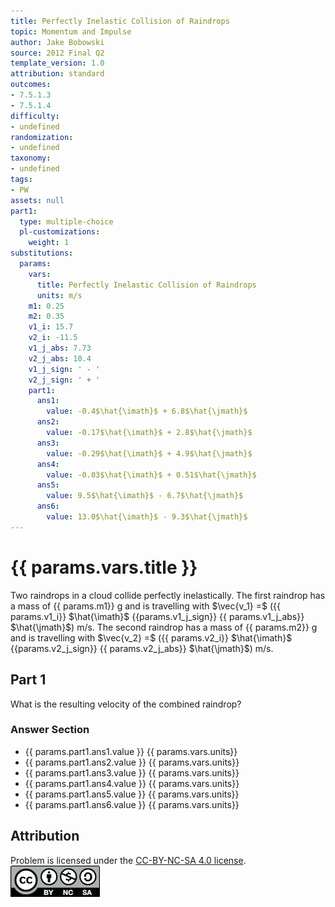 ```yaml
---
title: Perfectly Inelastic Collision of Raindrops
topic: Momentum and Impulse
author: Jake Bobowski
source: 2012 Final Q2
template_version: 1.0
attribution: standard
outcomes:
- 7.5.1.3
- 7.5.1.4
difficulty:
- undefined
randomization:
- undefined
taxonomy:
- undefined
tags:
- PW
assets: null
part1:
  type: multiple-choice
  pl-customizations:
    weight: 1
substitutions:
  params:
    vars:
      title: Perfectly Inelastic Collision of Raindrops
      units: m/s
    m1: 0.25
    m2: 0.35
    v1_i: 15.7
    v2_i: -11.5
    v1_j_abs: 7.73
    v2_j_abs: 10.4
    v1_j_sign: ' - '
    v2_j_sign: ' + '
    part1:
      ans1:
        value: -0.4$\hat{\imath}$ + 6.8$\hat{\jmath}$
      ans2:
        value: -0.17$\hat{\imath}$ + 2.8$\hat{\jmath}$
      ans3:
        value: -0.29$\hat{\imath}$ + 4.9$\hat{\jmath}$
      ans4:
        value: -0.03$\hat{\imath}$ + 0.51$\hat{\jmath}$
      ans5:
        value: 9.5$\hat{\imath}$ - 6.7$\hat{\jmath}$
      ans6:
        value: 13.0$\hat{\imath}$ - 9.3$\hat{\jmath}$
---
```

# {{ params.vars.title }}
Two raindrops in a cloud collide perfectly inelastically. The first raindrop has a mass of {{ params.m1}} g and is travelling with $\vec{v_1} =$ ({{ params.v1_i}} $\hat{\imath}$ {{params.v1_j_sign}} {{ params.v1_j_abs}} $\hat{\jmath}$) m/s.
The second raindrop has a mass of {{ params.m2}} g and is travelling with $\vec{v_2} =$ ({{ params.v2_i}} $\hat{\imath}$ {{params.v2_j_sign}} {{ params.v2_j_abs}} $\hat{\jmath}$) m/s.

## Part 1

What is the resulting velocity of the combined raindrop?

### Answer Section

- {{ params.part1.ans1.value }} {{ params.vars.units}}
- {{ params.part1.ans2.value }} {{ params.vars.units}}
- {{ params.part1.ans3.value }} {{ params.vars.units}}
- {{ params.part1.ans4.value }} {{ params.vars.units}}
- {{ params.part1.ans5.value }} {{ params.vars.units}}
- {{ params.part1.ans6.value }} {{ params.vars.units}}

## Attribution

Problem is licensed under the [CC-BY-NC-SA 4.0 license](https://creativecommons.org/licenses/by-nc-sa/4.0/).<br> ![The Creative Commons 4.0 license requiring attribution-BY, non-commercial-NC, and share-alike-SA license.](https://raw.githubusercontent.com/firasm/bits/master/by-nc-sa.png)